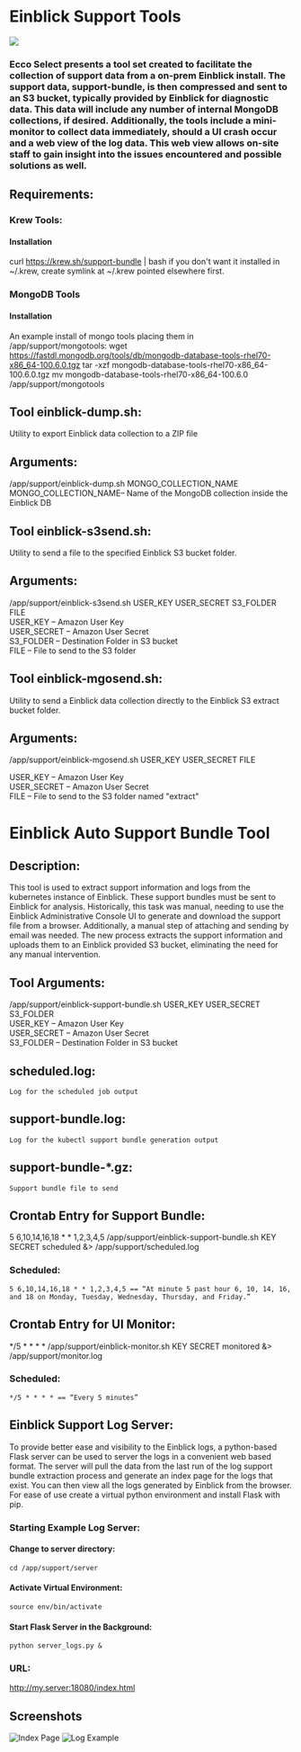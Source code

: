 # Einblick Support Tools
![](screenshots/eccoselect-logo.png)

### Ecco Select presents a tool set created to facilitate the collection of support data from a on-prem Einblick install. The support data, support-bundle, is then compressed and sent to an S3 bucket, typically provided by Einblick for diagnostic data. This data will include any number of internal MongoDB collections, if desired.  Additionally, the tools include a mini-monitor to collect data immediately, should a UI crash occur and a web view of the log data. This web view allows on-site staff to gain insight into the issues encountered and possible solutions as well.


## Requirements:

### Krew Tools:

#### Installation
curl https://krew.sh/support-bundle | bash
if you don't want it installed in ~/.krew, create symlink at ~/.krew pointed elsewhere first.

### MongoDB Tools

#### Installation
An example install of mongo tools placing them in /app/support/mongotools:
  wget https://fastdl.mongodb.org/tools/db/mongodb-database-tools-rhel70-x86_64-100.6.0.tgz
  tar -xzf mongodb-database-tools-rhel70-x86_64-100.6.0.tgz
  mv mongodb-database-tools-rhel70-x86_64-100.6.0 /app/support/mongotools


## Tool einblick-dump.sh:

Utility to export Einblick data collection to a ZIP file

## Arguments:

/app/support/einblick-dump.sh MONGO_COLLECTION_NAME<br>
MONGO_COLLECTION_NAME– Name of the MongoDB collection inside the Einblick DB<br>

## Tool einblick-s3send.sh:

Utility to send a file to the specified Einblick S3 bucket folder.

## Arguments:

/app/support/einblick-s3send.sh USER_KEY USER_SECRET S3_FOLDER FILE<br>
USER_KEY – Amazon User Key<br>
USER_SECRET – Amazon User Secret<br>
S3_FOLDER – Destination Folder in S3 bucket<br>
FILE – File to send to the S3 folder<br>

## Tool einblick-mgosend.sh:

Utility to send a Einblick data collection directly to the Einblick S3 extract bucket folder.

## Arguments:

/app/support/einblick-mgosend.sh USER_KEY USER_SECRET FILE<br>


USER_KEY – Amazon User Key<br>
USER_SECRET – Amazon User Secret<br>
FILE – File to send to the S3 folder named "extract"<br>

# Einblick Auto Support Bundle Tool

## Description:

This tool is used to extract support information and logs from the kubernetes instance of Einblick. These support bundles must be sent to Einblick for analysis. Historically, this task was
manual, needing to use the Einblick Administrative Console UI to generate and download the support file from a browser. Additionally, a manual step of attaching and sending by email was
needed. The new process extracts the support information and uploads them to an Einblick provided S3 bucket, eliminating the need for any manual intervention.


## Tool Arguments:

/app/support/einblick-support-bundle.sh USER_KEY USER_SECRET S3_FOLDER<br>
USER_KEY – Amazon User Key<br>
USER_SECRET – Amazon User Secret<br>
S3_FOLDER – Destination Folder in S3 bucket<br>


## scheduled.log:

```
Log for the scheduled job output
```
## support-bundle.log:

```
Log for the kubectl support bundle generation output
```
## support-bundle-*.gz:


```
Support bundle file to send
```
## Crontab Entry for Support Bundle:

5 6,10,14,16,18 * * 1,2,3,4,5 /app/support/einblick-support-bundle.sh KEY SECRET scheduled &> /app/support/scheduled.log

### Scheduled:

```
5 6,10,14,16,18 * * 1,2,3,4,5 == “At minute 5 past hour 6, 10, 14, 16, and 18 on Monday, Tuesday, Wednesday, Thursday, and Friday.”
```
## Crontab Entry for UI Monitor:

*/5 * * * * /app/support/einblick-monitor.sh KEY SECRET monitored &> /app/support/monitor.log

### Scheduled:

```
*/5 * * * * == “Every 5 minutes”
```

## Einblick Support Log Server:

To provide better ease and visibility to the Einblick logs, a python-based Flask server can be used to server the logs in a convenient web based format.  The server will pull the data from the last run of the log support bundle extraction process and generate an index page for the logs that exist.  You can then view all the logs generated by Einblick from the browser.  For ease of use create a virtual python environment and install Flask with pip.
### Starting Example Log Server:


#### Change to server directory:

```
cd /app/support/server
```
#### Activate Virtual Environment:

```
source env/bin/activate  
```
#### Start Flask Server in the Background:

```
python server_logs.py &
```

### URL:

http://my.server:18080/index.html

## Screenshots
![Index Page](screenshots/log-index.png?raw=true)
![Log Example](screenshots/log-example.png?raw=true)

